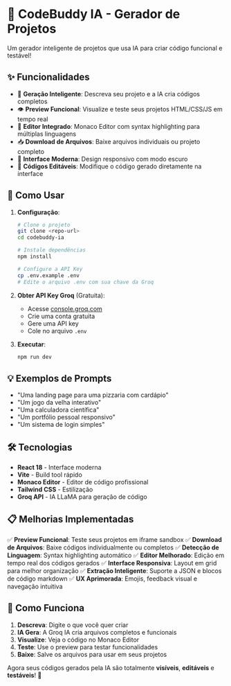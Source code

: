 # 🤖 CodeBuddy IA - Gerador de Projetos

Um gerador inteligente de projetos que usa IA para criar código funcional e testável!

## ✨ Funcionalidades

- 🎯 **Geração Inteligente**: Descreva seu projeto e a IA cria códigos completos
- 👁️ **Preview Funcional**: Visualize e teste seus projetos HTML/CSS/JS em tempo real
- 📝 **Editor Integrado**: Monaco Editor com syntax highlighting para múltiplas linguagens
- 📥 **Download de Arquivos**: Baixe arquivos individuais ou projeto completo
- 🎨 **Interface Moderna**: Design responsivo com modo escuro
- 🔧 **Códigos Editáveis**: Modifique o código gerado diretamente na interface

## 🚀 Como Usar

1. **Configuração**:
   ```bash
   # Clone o projeto
   git clone <repo-url>
   cd codebuddy-ia
   
   # Instale dependências
   npm install
   
   # Configure a API Key
   cp .env.example .env
   # Edite o arquivo .env com sua chave da Groq
   ```

2. **Obter API Key Groq** (Gratuita):
   - Acesse [console.groq.com](https://console.groq.com/keys)
   - Crie uma conta gratuita
   - Gere uma API key
   - Cole no arquivo `.env`

3. **Executar**:
   ```bash
   npm run dev
   ```

## 💡 Exemplos de Prompts

- "Uma landing page para uma pizzaria com cardápio"
- "Um jogo da velha interativo"
- "Uma calculadora científica"
- "Um portfólio pessoal responsivo"
- "Um sistema de login simples"

## 🛠️ Tecnologias

- **React 18** - Interface moderna
- **Vite** - Build tool rápido
- **Monaco Editor** - Editor de código profissional
- **Tailwind CSS** - Estilização
- **Groq API** - IA LLaMA para geração de código

## 📋 Melhorias Implementadas

✅ **Preview Funcional**: Teste seus projetos em iframe sandbox
✅ **Download de Arquivos**: Baixe códigos individualmente ou completos
✅ **Detecção de Linguagem**: Syntax highlighting automático
✅ **Editor Melhorado**: Edição em tempo real dos códigos gerados
✅ **Interface Responsiva**: Layout em grid para melhor organização
✅ **Extração Inteligente**: Suporte a JSON e blocos de código markdown
✅ **UX Aprimorada**: Emojis, feedback visual e navegação intuitiva

## 🎯 Como Funciona

1. **Descreva**: Digite o que você quer criar
2. **IA Gera**: A Groq IA cria arquivos completos e funcionais
3. **Visualize**: Veja o código no Monaco Editor
4. **Teste**: Use o preview para testar funcionalidades
5. **Baixe**: Salve os arquivos para usar em seus projetos

Agora seus códigos gerados pela IA são totalmente **visíveis**, **editáveis** e **testáveis**! 🚀
